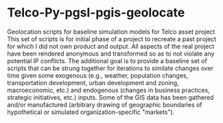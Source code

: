 # Telco-Py-pgsl-pgis-geolocate
Geolocation scripts for baseline simulation models for Telco asset project
This set of scripts is for initial phase of a project to recreate a past project for which I did not own product and output. All aspects of the real project have been rendered anonymous and transformed so as to not violate any potential IP conflicts. The additional goal is to provide a baseline set of scripts that can be strung together for iterations to similate changes over time given some exogenous (e.g., weather, population changes, transportation development, urban development and zoning, macroeconomic, etc.) and endogenous (changes in business practices, strategic initiatives, etc.) inputs. Some of the GIS data has been gathered and/or manufactured (arbitrary drawing of geographic boundaries of hypothetical or simulated organization-specific "markets").
